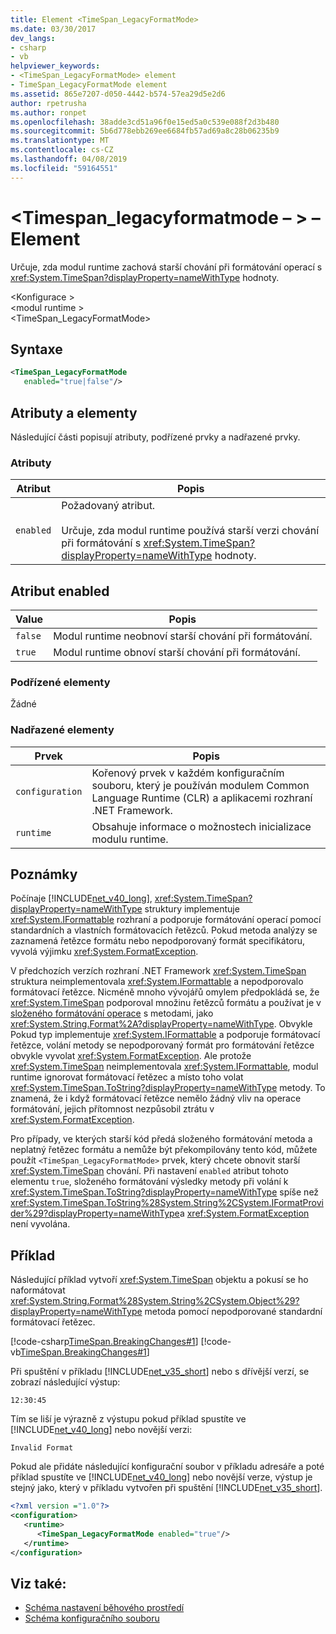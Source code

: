 ```yaml
---
title: Element <TimeSpan_LegacyFormatMode>
ms.date: 03/30/2017
dev_langs:
- csharp
- vb
helpviewer_keywords:
- <TimeSpan_LegacyFormatMode> element
- TimeSpan_LegacyFormatMode element
ms.assetid: 865e7207-d050-4442-b574-57ea29d5e2d6
author: rpetrusha
ms.author: ronpet
ms.openlocfilehash: 38adde3cd51a96f0e15ed5a0c539e088f2d3b480
ms.sourcegitcommit: 5b6d778ebb269ee6684fb57ad69a8c28b06235b9
ms.translationtype: MT
ms.contentlocale: cs-CZ
ms.lasthandoff: 04/08/2019
ms.locfileid: "59164551"
---
```

# <a name="timespanlegacyformatmode-element"></a>\<Timespan_legacyformatmode – > – Element
Určuje, zda modul runtime zachová starší chování při formátování operací s <xref:System.TimeSpan?displayProperty=nameWithType> hodnoty.  
  
 \<Konfigurace >  
\<modul runtime >  
<TimeSpan_LegacyFormatMode>  
  
## <a name="syntax"></a>Syntaxe  
  
```xml  
<TimeSpan_LegacyFormatMode    
   enabled="true|false"/>  
```  
  
## <a name="attributes-and-elements"></a>Atributy a elementy  
 Následující části popisují atributy, podřízené prvky a nadřazené prvky.  
  
### <a name="attributes"></a>Atributy  
  
|Atribut|Popis|  
|---------------|-----------------|  
|`enabled`|Požadovaný atribut.<br /><br /> Určuje, zda modul runtime používá starší verzi chování při formátování s <xref:System.TimeSpan?displayProperty=nameWithType> hodnoty.|  
  
## <a name="enabled-attribute"></a>Atribut enabled  
  
|Value|Popis|  
|-----------|-----------------|  
|`false`|Modul runtime neobnoví starší chování při formátování.|  
|`true`|Modul runtime obnoví starší chování při formátování.|  
  
### <a name="child-elements"></a>Podřízené elementy  
 Žádné  
  
### <a name="parent-elements"></a>Nadřazené elementy  
  
|Prvek|Popis|  
|-------------|-----------------|  
|`configuration`|Kořenový prvek v každém konfiguračním souboru, který je používán modulem Common Language Runtime (CLR) a aplikacemi rozhraní .NET Framework.|  
|`runtime`|Obsahuje informace o možnostech inicializace modulu runtime.|  
  
## <a name="remarks"></a>Poznámky  
 Počínaje [!INCLUDE[net_v40_long](../../../../../includes/net-v40-long-md.md)], <xref:System.TimeSpan?displayProperty=nameWithType> struktury implementuje <xref:System.IFormattable> rozhraní a podporuje formátování operací pomocí standardních a vlastních formátovacích řetězců. Pokud metoda analýzy se zaznamená řetězce formátu nebo nepodporovaný formát specifikátoru, vyvolá výjimku <xref:System.FormatException>.  
  
 V předchozích verzích rozhraní .NET Framework <xref:System.TimeSpan> struktura neimplementovala <xref:System.IFormattable> a nepodporovalo formátovací řetězce. Nicméně mnoho vývojářů omylem předpokládá se, že <xref:System.TimeSpan> podporoval množinu řetězců formátu a používat je v [složeného formátování operace](../../../../../docs/standard/base-types/composite-formatting.md) s metodami, jako <xref:System.String.Format%2A?displayProperty=nameWithType>. Obvykle Pokud typ implementuje <xref:System.IFormattable> a podporuje formátovací řetězce, volání metody se nepodporovaný formát pro formátování řetězce obvykle vyvolat <xref:System.FormatException>. Ale protože <xref:System.TimeSpan> neimplementovala <xref:System.IFormattable>, modul runtime ignorovat formátovací řetězec a místo toho volat <xref:System.TimeSpan.ToString?displayProperty=nameWithType> metody. To znamená, že i když formátovací řetězce nemělo žádný vliv na operace formátování, jejich přítomnost nezpůsobil ztrátu v <xref:System.FormatException>.  
  
 Pro případy, ve kterých starší kód předá složeného formátování metoda a neplatný řetězec formátu a nemůže být překompilovány tento kód, můžete použít `<TimeSpan_LegacyFormatMode>` prvek, který chcete obnovit starší <xref:System.TimeSpan> chování. Při nastavení `enabled` atribut tohoto elementu `true`, složeného formátování výsledky metody při volání k <xref:System.TimeSpan.ToString?displayProperty=nameWithType> spíše než <xref:System.TimeSpan.ToString%28System.String%2CSystem.IFormatProvider%29?displayProperty=nameWithType>a <xref:System.FormatException> není vyvolána.  
  
## <a name="example"></a>Příklad  
 Následující příklad vytvoří <xref:System.TimeSpan> objektu a pokusí se ho naformátovat <xref:System.String.Format%28System.String%2CSystem.Object%29?displayProperty=nameWithType> metoda pomocí nepodporované standardní formátovací řetězec.  
  
 [!code-csharp[TimeSpan.BreakingChanges#1](../../../../../samples/snippets/csharp/VS_Snippets_CLR/timespan.breakingchanges/cs/legacyformatmode1.cs#1)]
 [!code-vb[TimeSpan.BreakingChanges#1](../../../../../samples/snippets/visualbasic/VS_Snippets_CLR/timespan.breakingchanges/vb/legacyformatmode1.vb#1)]  
  
 Při spuštění v příkladu [!INCLUDE[net_v35_short](../../../../../includes/net-v35-short-md.md)] nebo s dřívější verzí, se zobrazí následující výstup:  
  
```  
12:30:45  
```  
  
 Tím se liší je výrazně z výstupu pokud příklad spustíte ve [!INCLUDE[net_v40_long](../../../../../includes/net-v40-long-md.md)] nebo novější verzi:  
  
```  
Invalid Format  
```  
  
 Pokud ale přidáte následující konfigurační soubor v příkladu adresáře a poté příklad spustíte ve [!INCLUDE[net_v40_long](../../../../../includes/net-v40-long-md.md)] nebo novější verze, výstup je stejný jako, který v příkladu vytvořen při spuštění [!INCLUDE[net_v35_short](../../../../../includes/net-v35-short-md.md)].  
  
```xml  
<?xml version ="1.0"?>  
<configuration>  
   <runtime>  
      <TimeSpan_LegacyFormatMode enabled="true"/>  
   </runtime>  
</configuration>  
```  
  
## <a name="see-also"></a>Viz také:

- [Schéma nastavení běhového prostředí](../../../../../docs/framework/configure-apps/file-schema/runtime/index.md)
- [Schéma konfiguračního souboru](../../../../../docs/framework/configure-apps/file-schema/index.md)
